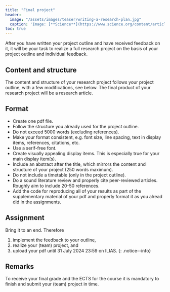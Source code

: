 ```yaml
---
title: "Final project"
header:
  image: "/assets/images/teaser/writing-a-research-plan.jpg"
  caption: 'Image: [**Science**](https://www.science.org/content/article/writing-research-plan){:target="_blank"}'
toc: true
---
```


After you have written your project outline and have received feedback on it, it will be your task to realize a full research project on the basis of your project outline and individual feedback.

## Content and structure
The content and structure of your research project follows your project outline, with a few modifications, see below. The final product of your research project will be a research article.

## Format

* Create one pdf file.
* Follow the structure you already used for the project outline.
* Do not exceed 5000 words (excluding references).
* Make your format consistent, e.g. font size, line spacing, text in display items, references, citations, etc.
* Use a serif-free font.
* Create visually appealing display items. This is especially true for your main display item(s).
* Include an abstract after the title, which mirrors the content and structure of your project (250 words maximum).
* Do not include a timetable (only in the project outline).
* Do a sound literature review and properly cite peer-reviewed articles. Roughly aim to include 20-50 references.
* Add the code for reproducing all of your results as part of the supplementary material of your pdf and properly format it as you alread did in the assignments.

## Assignment

Bring it to an end. Therefore
1. implement the feedback to your outline, 
2. realize your (team) project, and
3. upload your pdf until 31 July 2024 23:59 on ILIAS.
{: .notice--info}

## Remarks

To receive your final grade and the ECTS for the course it is mandatory to finish and submit your (team) project in time.

